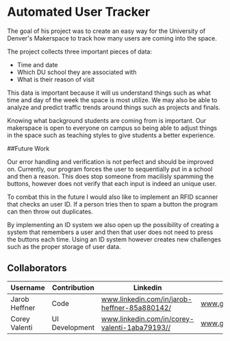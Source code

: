 # Automated User Tracker

The goal of his project was to create an easy way for the University of Denver's Makerspace to track how many 
users are coming into the space. 

The project collects three important pieces of data:
* Time and date
* Which DU school they are associated with 
* What is their reason of visit

This data is important because it will us understand things such as what time and day of the week the space is most utilize.
We may also be able to analyze and predict traffic trends around things such as projects and finals. 

Knowing what background students are coming from is important. Our makerspace is open to everyone on campus so being able to 
adjust things in the space such as teaching styles to give students a better experience.

##Future Work

Our error handling and verification is not perfect and should be improved on. Currently, our program forces the user to 
sequentially put in a school and then a reason. This does stop someone from macilisly spamming the buttons, however does 
not verify that each input is indeed an unique user. 

To combat this in the future I would also like to implement an RFID scanner that checks an user ID. If a person tries then 
to spam a button the program can then throw out duplicates.

By implementing an ID system we also open up the possibility of creating a system that remembers a user and then that user 
does not need to press the buttons each time. Using an ID system however creates new challenges such as the proper storage 
of user data. 

## Collaborators

| Username   |Contribution|Linkedin|Github Link ↘️                |
|------------|---|------|---------------------------|
|Jarob Heffner|Code|www.linkedin.com/in/jarob-heffner-85a880142/|www.github.com/Jarob-H|
|Corey Valenti|UI Development|www.linkedin.com/in/corey-valenti-1aba79193//|www.github.com/CoreyValenti|
